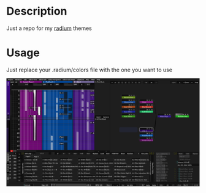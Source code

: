 Description
============

Just a repo for my [radium](http://users.notam02.no/~kjetism/radium/) themes

Usage
=====

Just replace your .radium/colors file with the one you want to use

![](darkrainbow.png)